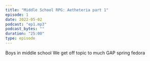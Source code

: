 ```yaml
---
title: "Middle School RPG: Aetheteria part 1"
episode: 1
date: 2022-05-02
podcast: "ep1.mp3"
podcast_bytes: ""
duration: "25:00"
type: episode
---
```


Boys in middle school
We get off topic to much
GAP spring fedora
